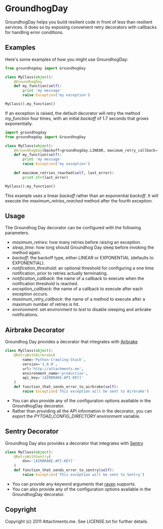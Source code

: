 GroundhogDay
============

GroundhogDay helps you build resilient code in front of less than resilient services. It does so by exposing convenient retry decorators with callbacks for handling error conditions.

Examples
--------

Here's some examples of how you might use GroundhogDay:

```python
from groundhogday import GroundhogDay

class MyClass(object):
	@GroundhogDay
	def my_function(self):
		print 'my message'
		raise Exception('my exception')

MyClass().my_function()
```

If an exception is raised, the default decorator will retry the method _my_function_ four times, with an initial _backoff_ of 1.7 seconds that grows exponentially.

```python
import groundhogday
from groundhogday import GroundhogDay

class MyClass(object):
	@GroundhogDay(backoff=groundhogday.LINEAR, maximum_retry_callback='maximum_retries_reached')
	def my_function(self):
		print 'my message'
		raise Exception('my exception')
	
	def maximum_retries_reached(self, last_error):
		print str(last_error)

MyClass().my_function()
```

This example uses a linear _backoff_ rather than an exponential _backoff_. It will execute the _maximum\_retries\_reached_ method after the fourth exception.

Usage
-----

The Groundhog Day decorator can be configured with the following parameters.

* _maximum_retries_: how many retries before raising an exception.
* _sleep\_time_: how long should Groundhog Day sleep before invoking the method again.
* _backoff_: the backoff type, either LINEAR or EXPONENTIAL (defaults to EXPONENTIAL).
* _notification\_threshold_: an optional threshold for configuring a one time notification, prior to retries actually terminating.
* _notification\_callback_: the name of a callback to execute when the notification threshold is reached.
* _exception\_callback_: the name of a callback to execute after each exception occurs.
* _maximum\_retry\_callback_: the name of a method to execute after a maximum number of retries is hit.
* _environment_: set environment to _test_ to disable sleeping and airbrake notifications.

Airbrake Decorator
------------------

Groundhog Day provides a decorator that integrates with [Airbrake](http://attachmentsme.airbrake.io/)

```python
class MyClass(object):
	@RetryWithAirbrake(
		name='Python-Crawling-Stack',
		version='1.0.0',
		url='http://attachments.me',
		environment_name='production',
		api_key='[AIRBRAKE-API-KEY]'
	)
	def function_that_sends_error_to_airbrake(self):
		raise Exception('This exception will be sent to Airbrake')
```

* You can also provide any of the configuration options available in the GroundhogDay decorator.
* Rather than providing all the API information in the decorator, you can export the _PYTOAD\_CONFIG\_DIRECTORY_ environment variable.

Sentry Decorator
----------------

Groundhog Day also provides a decorator that integrates with [Sentry](https://www.getsentry.com)

```python
class MyClass(object):
	@RetryWithSentry(
		dsn='[AIRBRAKE-API-KEY]'
	)
	def function_that_sends_error_to_sentry(self):
		raise Exception('This exception will be sent to Sentry')
```
* You can provide any keyword arguments that [raven](https://github.com/dcramer/raven) supports.
* You can also provide any of the configuration options available in the GroundhogDay decorator.

Copyright
---------

Copyright (c) 2011 Attachments.me. See LICENSE.txt for further details.